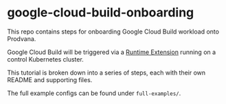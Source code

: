# google-cloud-build-onboarding
This repo contains steps for onboarding Google Cloud Build workload onto Prodvana.

Google Cloud Build will be triggered via a [Runtime Extension](https://docs.prodvana.io/docs/runtime-extensions) running on a control Kubernetes cluster.

This tutorial is broken down into a series of steps, each with their own README and supporting files.

The full example configs can be found under `full-examples/`.